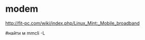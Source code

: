 modem
========================

http://fit-pc.com/wiki/index.php/Linux_Mint:_Mobile_broadband


#найти м
mmcli -L